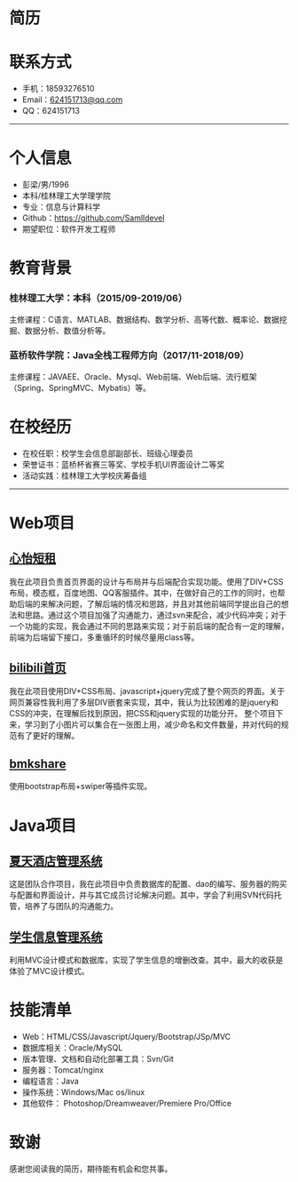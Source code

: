# 简历

# 联系方式

- 手机：18593276510
- Email：624151713@qq.com
- QQ：624151713

---

# 个人信息
 - 彭梁/男/1996
 - 本科/桂林理工大学理学院
 - 专业：信息与计算科学
 - Github：https://github.com/Samlldevel
 - 期望职位：软件开发工程师
 
 # 教育背景
### 桂林理工大学：本科（2015/09-2019/06）
主修课程：C语言、MATLAB、数据结构、数学分析、高等代数、概率论、数据挖掘、数据分析、数值分析等。

### 蓝桥软件学院：Java全栈工程师方向（2017/11-2018/09）
主修课程：JAVAEE、Oracle、Mysql、Web前端、Web后端、流行框架（Spring、SpringMVC、Mybatis）等。

# 在校经历
- 在校任职：校学生会信息部副部长、班级心理委员
- 荣誉证书：蓝桥杯省赛三等奖、学校手机UI界面设计二等奖
- 活动实践：桂林理工大学校庆筹备组

---

# Web项目

## [心怡短租](http://lanqiao09.top/glg_nine_web/index.html)
我在此项目负责首页界面的设计与布局并与后端配合实现功能。使用了DIV+CSS布局，模态框，百度地图、QQ客服插件。其中，在做好自己的工作的同时，也帮助后端的来解决问题，了解后端的情况和思路，并且对其他前端同学提出自己的想法和思路。通过这个项目加强了沟通能力，通过svn来配合，减少代码冲突；对于一个功能的实现，我会通过不同的思路来实现；对于前后端的配合有一定的理解，前端为后端留下接口，多重循环的时候尽量用class等。


## [bilibili首页](http://htmlpreview.github.io/?https://github.com/Samlldevel/WebProject/blob/master/bilibili2/index.html)

我在此项目使用DIV+CSS布局、javascript+jquery完成了整个网页的界面。关于网页兼容性我利用了多层DIV嵌套来实现，其中，我认为比较困难的是jquery和CSS的冲突，在理解后找到原因，把CSS和jquery实现的功能分开。
整个项目下来，学习到了小图片可以集合在一张图上用，减少命名和文件数量，并对代码的规范有了更好的理解。


## [bmkshare](http://htmlpreview.github.io/?https://github.com/Samlldevel/WebProject/blob/master/bmkshare/index.html)
使用bootstrap布局+swiper等插件实现。


# Java项目

## [夏天酒店管理系统](https://github.com/Samlldevel/JavaProject/tree/master/jdglxt)

这是团队合作项目，我在此项目中负责数据库的配置、dao的编写、服务器的购买与配置和界面设计，并与其它成员讨论解决问题。其中，学会了利用SVN代码托管，培养了与团队的沟通能力。
 

## [学生信息管理系统](https://github.com/Samlldevel/JavaProject/tree/master/xsxxglxt7_mvc2pl)
利用MVC设计模式和数据库，实现了学生信息的增删改查。其中，最大的收获是体验了MVC设计模式。


# 技能清单

- Web：HTML/CSS/Javascript/Jquery/Bootstrap/JSp/MVC
- 数据库相关：Oracle/MySQL
- 版本管理、文档和自动化部署工具：Svn/Git
- 服务器：Tomcat/nginx
- 编程语言：Java
- 操作系统：Windows/Mac os/linux
- 其他软件： Photoshop/Dreamweaver/Premiere Pro/Office

# 致谢
感谢您阅读我的简历，期待能有机会和您共事。
